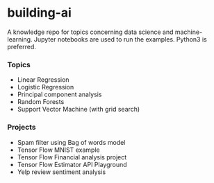 # building-ai
A knowledge repo for topics concerning data science and machine-learning. Jupyter notebooks are used to run the examples. Python3 is preferred.

### Topics
* Linear Regression
* Logistic Regression
* Principal component analysis
* Random Forests
* Support Vector Machine (with grid search)

### Projects
* Spam filter using Bag of words model
* Tensor Flow MNIST example
* Tensor Flow Financial analysis project
* Tensor Flow Estimator API Playground
* Yelp review sentiment analysis
 
